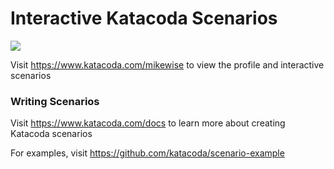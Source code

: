 # Interactive Katacoda Scenarios

[![](http://shields.katacoda.com/katacoda/mikewise/count.svg)](https://www.katacoda.com/mikewise "Get your profile on Katacoda.com")

Visit https://www.katacoda.com/mikewise to view the profile and interactive scenarios

### Writing Scenarios
Visit https://www.katacoda.com/docs to learn more about creating Katacoda scenarios

For examples, visit https://github.com/katacoda/scenario-example
